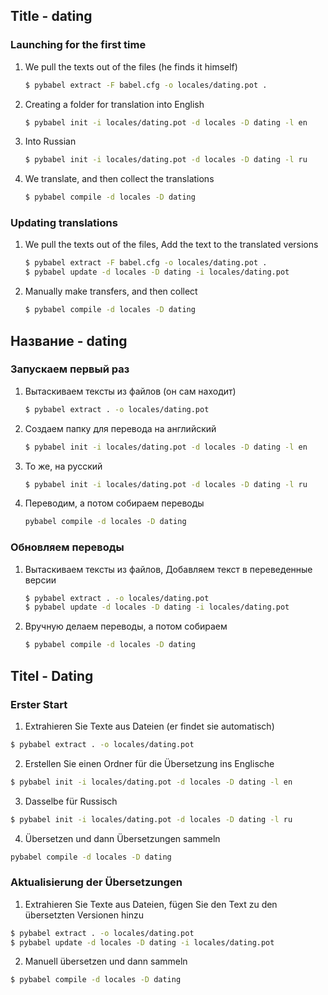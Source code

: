 ## Title - dating

### Launching for the first time

1. We pull the texts out of the files (he finds it himself)
   ```sh
   $ pybabel extract -F babel.cfg -o locales/dating.pot .
   ```
2. Creating a folder for translation into English
   ```sh
   $ pybabel init -i locales/dating.pot -d locales -D dating -l en
   ```
3. Into Russian
   ```sh
   $ pybabel init -i locales/dating.pot -d locales -D dating -l ru
   ```
4. We translate, and then collect the translations
   ```sh
   $ pybabel compile -d locales -D dating
   ```

### Updating translations

1. We pull the texts out of the files, Add the text to the translated versions
   ```sh
   $ pybabel extract -F babel.cfg -o locales/dating.pot .
   $ pybabel update -d locales -D dating -i locales/dating.pot
   ```
2. Manually make transfers, and then collect
   ```sh
   $ pybabel compile -d locales -D dating
   ```

## Название - dating

### Запускаем первый раз

1. Вытаскиваем тексты из файлов (он сам находит)
   ```sh
   $ pybabel extract . -o locales/dating.pot
   ```
2. Создаем папку для перевода на английский
   ```sh
   $ pybabel init -i locales/dating.pot -d locales -D dating -l en
   ```
3. То же, на русский
   ```sh
   $ pybabel init -i locales/dating.pot -d locales -D dating -l ru
   ```
4. Переводим, а потом собираем переводы
   ```sh
   pybabel compile -d locales -D dating
   ```

### Обновляем переводы

1. Вытаскиваем тексты из файлов, Добавляем текст в переведенные версии
   ```sh
   $ pybabel extract . -o locales/dating.pot
   $ pybabel update -d locales -D dating -i locales/dating.pot
   ```
2. Вручную делаем переводы, а потом собираем
   ```sh
   $ pybabel compile -d locales -D dating
   ```

## Titel - Dating

### Erster Start

1. Extrahieren Sie Texte aus Dateien (er findet sie automatisch)

```sh
$ pybabel extract . -o locales/dating.pot
```

2. Erstellen Sie einen Ordner für die Übersetzung ins Englische

```sh
$ pybabel init -i locales/dating.pot -d locales -D dating -l en
```

3. Dasselbe für Russisch

```sh
$ pybabel init -i locales/dating.pot -d locales -D dating -l ru
```

4. Übersetzen und dann Übersetzungen sammeln

```sh
pybabel compile -d locales -D dating
```

### Aktualisierung der Übersetzungen

1. Extrahieren Sie Texte aus Dateien, fügen Sie den Text zu den übersetzten Versionen hinzu

```sh
$ pybabel extract . -o locales/dating.pot
$ pybabel update -d locales -D dating -i locales/dating.pot
```

2. Manuell übersetzen und dann sammeln

```sh
$ pybabel compile -d locales -D dating
```


